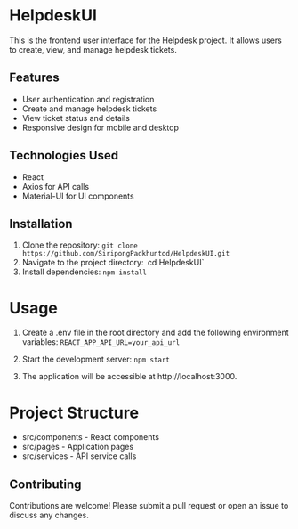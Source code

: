 # HelpdeskUI

This is the frontend user interface for the Helpdesk project. It allows users to create, view, and manage helpdesk tickets.

## Features

- User authentication and registration
- Create and manage helpdesk tickets
- View ticket status and details
- Responsive design for mobile and desktop

## Technologies Used

- React
- Axios for API calls
- Material-UI for UI components

## Installation

1. Clone the repository:
   `git clone https://github.com/SiripongPadkhuntod/HelpdeskUI.git`
2. Navigate to the project directory:`
`cd HelpdeskUI`
3. Install dependencies:
`npm install`

# Usage
1. Create a .env file in the root directory and add the following environment variables:
`REACT_APP_API_URL=your_api_url`

2. Start the development server:
`npm start`

3. The application will be accessible at http://localhost:3000.

# Project Structure
- src/components - React components
- src/pages - Application pages
- src/services - API service calls

## Contributing
Contributions are welcome! Please submit a pull request or open an issue to discuss any changes.


